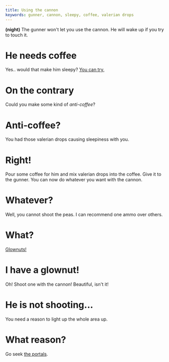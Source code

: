 ```yaml
---
title: Using the cannon
keywords: gunner, cannon, sleepy, coffee, valerian drops
---
```


**(night)** The gunner won't let you use the cannon. He will wake up if you try to touch it.

# He needs coffee
Yes.. would that make him sleepy? [You can try,](090-sleepy-gunner.md)

# On the contrary
Could you make some kind of _anti-coffee_?

# Anti-coffee?
You had those valerian drops causing sleepiness with you.

# Right!
Pour some coffee for him and mix valerian drops into the coffee. Give it to the gunner. You can now do whatever you want with the cannon.

# Whatever?
Well, you cannot shoot the peas. I can recommend one ammo over others.

# What?
[Glownuts!](060-glownut.md)

# I have a glownut!
Oh! Shoot one with the cannon! Beautiful, isn't it!

# He is not shooting...
You need a reason to light up the whole area up.

# What reason?
Go seek [the portals](015-second-portal/index.md).
